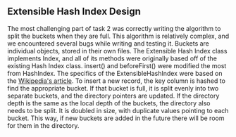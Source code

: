 ## Extensible Hash Index Design

The most challenging part of task 2 was correctly writing the algorithm to split
the buckets when they are full. This algorithm is relatively complex, and we
encountered several bugs while writing and testing it. Buckets are individual
objects, stored in their own files. The Extensible Hash Index class implements
Index, and all of its methods were originally based off of the existing Hash
Index class. insert() and beforeFirst() were modified the most from HashIndex.
The specifics of the ExtensibleHashIndex were based on the [Wikipedia's
article](https://en.wikipedia.org/wiki/Extendible_hashing). To insert a new
record, the key column is hashed to find the appropriate bucket. If that bucket
is full, it is split evenly into two separate buckets, and the directory
pointers are updated. If the directory depth is the same as the local depth of
the buckets, the directory also needs to be split. It is doubled in size, with
duplicate values pointing to each bucket. This way, if new buckets are added in
the future there will be room for them in the directory.
